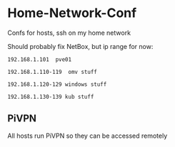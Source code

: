 # Home-Network-Conf
Confs for hosts, ssh on my home network

Should probably fix NetBox, but ip range for now:

```
192.168.1.101  pve01

192.168.1.110-119  omv stuff

192.168.1.120-129 windows stuff

192.168.1.130-139 kub stuff
```

## PiVPN
All hosts run PiVPN so they can be accessed remotely
